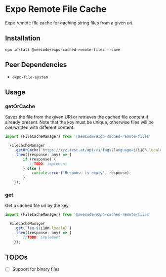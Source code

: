 # Expo Remote File Cache

Expo remote file cache for caching string files from a given uri.

## Installation

```
npm install @meecode/expo-cached-remote-files --save
```

## Peer Dependencies

- `expo-file-system`

## Usage

### getOrCache

Saves the file from the given URI or retrieves the cached file content if already present.
Note that the key must be unique, otherwise files will be overwritten with different content.

````javascript
import {FileCacheManager} from '@meecode/expo-cached-remote-files'

  FileCacheManager
    .getOrCache(`https://xyz.test.at/api/v1/faqs?language=${i18n.locale}`, `faq-${i18n.locale}`)
    .then((response: any) => {
        if (response) {
           //TODO: implement
        } else {
            console.error('Response is empty', response);
        }
    });
````

### get

Get a cached file uri by the key

````javascript
import {FileCacheManager} from '@meecode/expo-cached-remote-files'

  FileCacheManager
    .get(`faq-${i18n.locale}`)
    .then((response: any) => {
        //TODO: implement
    });
````

## TODOs

- [ ] Support for binary files
